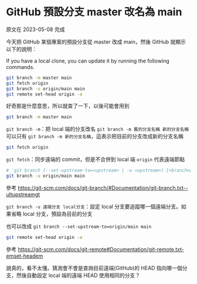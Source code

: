 # GitHub 預設分支 master 改名為 main

原文在 2023-05-08 完成

今天把 GitHub 某個專案的預設分支從 master 改成 main，然後 GitHub 就顯示以下的說明：

If you have a local clone, you can update it by running the following commands.

``` bash
git branch -m master main
git fetch origin
git branch -u origin/main main
git remote set-head origin -a
```

好奇那是什麼意思，所以就查了一下，以後可能會用到

``` bash
git branch -m master main
```
`git branch -m`：把 local 端的分支改名
`git branch -m 舊的分支名稱 新的分支名稱`
可以只有 `git branch -m 新的分支名稱`，這表示把目前的分支改成新的分支名稱

``` bash
git fetch origin
```

`git fetch`：同步遠端的 commit，但是不合併到 local 端
`origin` 代表遠端節點

``` bash
# `git branch (--set-upstream-to=<upstream> | -u <upstream>) [<branchname>]`
git branch -u origin/main main
```

參考 https://git-scm.com/docs/git-branch/#Documentation/git-branch.txt--ultupstreamgt

`git branch -u 遠端分支 local分支`：設定 local 分支要追蹤哪一個遠端分支。如果省略 local 分支，預設為目前的分支

也可以改成 `git branch --set-upstream-to=origin/main main`

``` bash
git remote set-head origin -a
```

參考 https://git-scm.com/docs/git-remote#Documentation/git-remote.txt-emset-headem

說真的，看不太懂。猜測會不會是查詢目前遠端(GitHub)的 HEAD 指向哪一個分支，然後自動設定 local 端的遠端 HEAD 使用相同的分支？